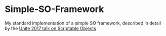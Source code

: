 # Simple-SO-Framework
My standard implementation of a simple SO framework, described in detail by the [Unite 2017 talk on Scriptable Objects](https://www.youtube.com/watch?v=raQ3iHhE_Kk)
